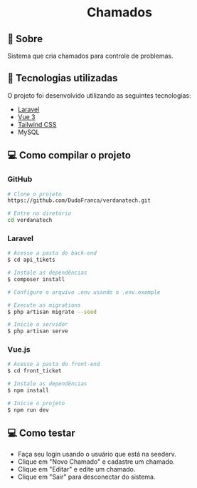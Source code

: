 <h1 align="center">Chamados</h1>

## 🔖 Sobre

Sistema que cria chamados para controle de problemas.

## 🚀 Tecnologias utilizadas

O projeto foi desenvolvido utilizando as seguintes tecnologias:

<ul>
    <li>
        <a href="https://laravel.com/docs/12.x">Laravel</a>
    </li>
    <li>
        <a href="https://vuejs.org/guide/introduction.html">Vue 3</a>
    </li>
    <li>
        <a href="https://tailwindcss.com/docs/installation/using-vite">Tailwind CSS</a>
    </li>
    <li>
        MySQL
    </li>
</ul>

## 💻 Como compilar o projeto

### GitHub

```bash
# Clone o projeto
https://github.com/DudaFranca/verdanatech.git

# Entre no diretório
cd verdanatech

```

### Laravel

```bash
# Acesse a pasta do back-end
$ cd api_tikets

# Instale as dependências
$ composer install

# Configure o arquivo .env usando o .env.exemple

# Execute as migrations
$ php artisan migrate --seed

# Inicie o servidor
$ php artisan serve
```

### Vue.js

```bash
# Acesse a pasta do front-end
$ cd front_ticket

# Instale as dependências
$ npm install

# Inicie o projeto
$ npm run dev
```

## 💻 Como testar

<ul>
    <li>
        Faça seu login usando o usuário que está na seederv.
    </li>
    <li>
        Clique em "Novo Chamado" e cadastre um chamado.
    </li>
    <li>
        Clique em "Editar" e edite um chamado.
    </li>
    <li>
        Clique em "Sair" para desconectar do sistema.
    </li>
</ul>
